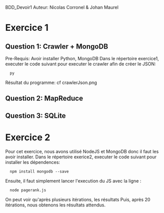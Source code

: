 BDD_Devoir1
Auteur: Nicolas Corronel & Johan Maurel

# Exercice 1

## Question 1: Crawler + MongoDB
Pre-Requis: Avoir installer Python, MongoDB
Dans le répertoire exercice1, executer le code suivant pour executer le crawler afin de créer le JSON:
```
  py 
```
Résultat du programme: cf crawlerJson.png

## Question 2: MapReduce

## Question 3: SQLite

# Exercice 2
Pour cet exercice, nous avons utilisé NodeJS et MongoDB donc il faut les avoir installer.
Dans le répertoire exerice2, executer le code suivant pour installer les dépendences: 

```
  npm install mongodb --save
```
Ensuite, il faut simplement lancer l'execution du JS avec la ligne :
```
  node pagerank.js
```
On peut voir qu'après plusieurs itérations, les résultats
Puis, après 20 itérations, nous obtenons les résultats attendus.


